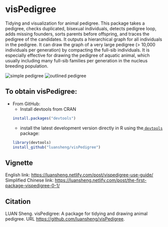 # visPedigree
Tidying and visualization for animal pedigree. 
This package takes a pedigree, checks duplicated, bisexual individuals, detects pedigree loop, adds missing founders, sorts parents before offspring, and traces the pedigree of the candidates. It outputs a hierarchical graph for all individuals in the pedigree. It can draw the graph of a very large pedigree (> 10,000 individuals per generation) by compacting the full-sib individuals. It is especially effective for drawing the pedigree of aquatic animal, which usually including many full-sib families per generation in the nucleus breeding population.

![simple pedigree](https://luansheng.netlify.com/post/2018-11-09-vispedigree-use-guide_files/figure-html/vissimpleped-1.png)
![outlined pedigree](https://luansheng.netlify.com/post/2018-11-09-vispedigree-use-guide_files/figure-html/bigfullsibped-1.png)

## To obtain visPedigree:
 * From GitHub:
   * Install devtools from CRAN
   ```R
   install.packages("devtools")
   ```
   * install the latest development version directly in R using the[ `devtools`](https://github.com/hadley/devtools) package:
   ```R
   library(devtools)
   install_github("luansheng/visPedigree")
   ```
## Vignette
English link: https://luansheng.netlify.com/post/vispedigree-use-guide/      
Simplified Chinese link: https://luansheng.netlify.com/post/the-first-package-vispedigree-0-1/   

## Citation
LUAN Sheng. visPedigree: A package for tidying and drawing animal pedigree. URL https://github.com/luansheng/visPedigree.

